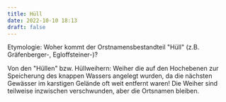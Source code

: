 ```yaml
---
title: Hüll
date: 2022-10-10 18:13
draft: false
---
```


Etymologie: Woher kommt der Orstnamensbestandteil "Hüll" (z.B. Gräfenberger-, Egloffsteiner-)?

Von den "Hüllen" bzw. Hüllweihern: Weiher die auf den Hochebenen zur Speicherung des knappen Wassers angelegt wurden, da die nächsten Gewässer im karstigen Gelände oft weit entfernt waren! Die Weiher sind teilweise inzwischen verschwunden, aber die Ortsnamen bleiben.
